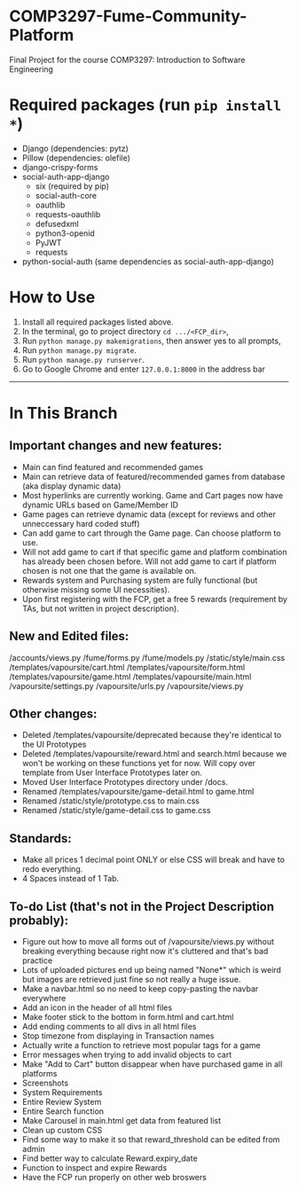 # COMP3297-Fume-Community-Platform

Final Project for the course COMP3297: Introduction to Software Engineering

# Required packages (run `pip install *`)

 - Django (dependencies: pytz)
 - Pillow (dependencies: olefile)
 - django-crispy-forms
 - social-auth-app-django
	 - six (required by pip)
	 - social-auth-core
	 - oauthlib
	 - requests-oauthlib
	 - defusedxml
	 - python3-openid
	 - PyJWT
	 - requests
 - python-social-auth (same dependencies as social-auth-app-django)

# How to Use

1. Install all required packages listed above.
2. In the terminal, go to project directory `cd .../<FCP_dir>`,
3. Run `python manage.py makemigrations`, then answer yes to all prompts,
4. Run `python manage.py migrate`.
5. Run `python manage.py runserver`.
6. Go to Google Chrome and enter `127.0.0.1:8000` in the address bar

---

# In This Branch

## Important changes and new features:
 - Main can find featured and recommended games
 - Main can retrieve data of featured/recommended games from database (aka display dynamic data)
 - Most hyperlinks are currently working. Game and Cart pages now have dynamic URLs based on Game/Member ID
 - Game pages can retrieve dynamic data (except for reviews and other unneccessary hard coded stuff)
 - Can add game to cart through the Game page. Can choose platform to use.
 - Will not add game to cart if that specific game and platform combination has already been chosen before. Will not add game to cart if platform chosen is not one that the game is available on.
 - Rewards system and Purchasing system are fully functional (but otherwise missing some UI necessities).
 - Upon first registering with the FCP, get a free 5 rewards (requirement by TAs, but not written in project description).

## New and Edited files:
/accounts/views.py
/fume/forms.py
/fume/models.py
/static/style/main.css
/templates/vapoursite/cart.html
/templates/vapoursite/form.html
/templates/vapoursite/game.html
/templates/vapoursite/main.html
/vapoursite/settings.py
/vapoursite/urls.py
/vapoursite/views.py

## Other changes:
 - Deleted /templates/vapoursite/deprecated because they're identical to the UI Prototypes
 - Deleted /templates/vapoursite/reward.html and search.html because we won't be working on these functions yet for now. Will copy over template from User Interface Prototypes later on.
 - Moved User Interface Prototypes directory under /docs.
 - Renamed /templates/vapoursite/game-detail.html to game.html
 - Renamed /static/style/prototype.css to main.css
 - Renamed /static/style/game-detail.css to game.css

## Standards:
 - Make all prices 1 decimal point ONLY or else CSS will break and have to redo everything.
 - 4 Spaces instead of 1 Tab.

## To-do List (that's not in the Project Description probably):
 - Figure out how to move all forms out of /vapoursite/views.py without breaking everything because right now it's cluttered and that's bad practice
 - Lots of uploaded pictures end up being named "None*" which is weird but images are retrieved just fine so not really a huge issue.
 - Make a navbar.html so no need to keep copy-pasting the navbar everywhere
 - Add an icon in the header of all html files
 - Make footer stick to the bottom in form.html and cart.html
 - Add ending comments to all divs in all html files
 - Stop timezone from displaying in Transaction names
 - Actually write a function to retrieve most popular tags for a game
 - Error messages when trying to add invalid objects to cart
 - Make "Add to Cart" button disappear when have purchased game in all platforms
 - Screenshots
 - System Requirements
 - Entire Review System
 - Entire Search function
 - Make Carousel in main.html get data from featured list
 - Clean up custom CSS
 - Find some way to make it so that reward_threshold can be edited from admin
 - Find better way to calculate Reward.expiry_date
 - Function to inspect and expire Rewards
 - Have the FCP run properly on other web broswers
